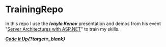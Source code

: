# TrainingRepo

In this repo I use the ***Ivaylo Kenov*** presentation and demos from his event "[Server Architectures with ASP.NET](https://github.com/ivaylokenov/ASP.NET-Server-Architectures?target=_blank)" to train my skills. 

***[Code it Up](https://codeitup.today){?target=_blank}***